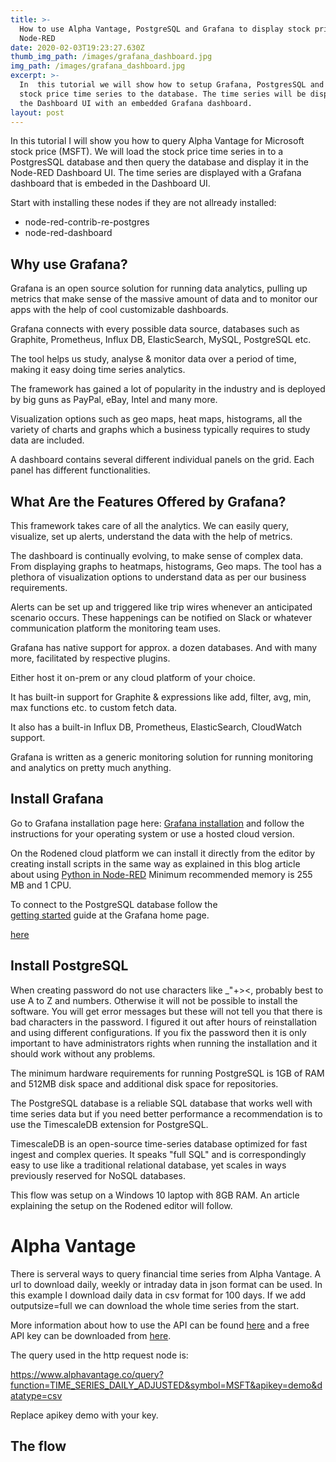 ```yaml
---
title: >-
  How to use Alpha Vantage, PostgreSQL and Grafana to display stock prices in
  Node-RED
date: 2020-02-03T19:23:27.630Z
thumb_img_path: /images/grafana_dashboard.jpg
img_path: /images/grafana_dashboard.jpg
excerpt: >-
  In  this tutorial we will show how to setup Grafana, PostgresSQL and write
  stock price time series to the database. The time series will be displayed in
  the Dashboard UI with an embedded Grafana dashboard. 
layout: post
---
```

<meta name="description" content="In  this tutorial we will show how to setup Grafana, PostgresSQL and write stock price time series to the database. The time series will be displayed in the Dashboard UI with an embedded Grafana dashboard. ">

<meta name="keywords" content="run python scripts, libraries, virtual environments, node-red, rodened editor, demonstration flow, integromat, zapier">

In this tutorial I will show you how to query Alpha Vantage for Microsoft stock price (MSFT). We will load the stock price time series in to a PostgresSQL database and then query the database and display it in the Node-RED Dashboard UI. The time series are displayed with a Grafana dashboard that is embeded in the Dashboard UI. 

Start with installing these nodes if they are not allready installed:

- node-red-contrib-re-postgres
- node-red-dashboard

## Why use Grafana?

Grafana is an open source solution for running data analytics, pulling up metrics that make sense of the massive amount of data and to monitor our apps with the help of cool customizable dashboards.

Grafana connects with every possible data source, databases such as Graphite, Prometheus, Influx DB, ElasticSearch, MySQL, PostgreSQL etc.

The tool helps us study, analyse & monitor data over a period of time, making it easy doing time series analytics.

The framework has gained a lot of popularity in the industry and is deployed by big guns as PayPal, eBay, Intel and many more.

Visualization options such as geo maps, heat maps, histograms, all the variety of charts and graphs which a business typically requires to study data are included.

A dashboard contains several different individual panels on the grid. Each panel has different functionalities.

## What Are the Features Offered by Grafana?

This framework takes care of all the analytics. We can easily query, visualize, set up alerts, understand the data with the help of metrics.

The dashboard is continually evolving, to make sense of complex data. From displaying graphs to heatmaps, histograms, Geo maps. The tool has a plethora of visualization options to understand data as per our business requirements.

Alerts can be set up and triggered like trip wires whenever an anticipated scenario occurs. These happenings can be notified on Slack or whatever communication platform the monitoring team uses.

Grafana has native support for approx. a dozen databases. And with many more, facilitated by respective plugins.

Either host it on-prem or any cloud platform of your choice.

It has built-in support for Graphite & expressions like add, filter, avg, min, max functions etc. to custom fetch data. 

It also has a built-in Influx DB, Prometheus, ElasticSearch, CloudWatch support.

Grafana is written as a generic monitoring solution for running monitoring and analytics on pretty much anything. 

## Install Grafana

Go to Grafana installation page here: <a href="https://grafana.com/docs/grafana/latest/installation/" target="_blank">Grafana installation</a> and follow the instructions for your operating system or use a hosted cloud version. 

On the Rodened cloud platform we can install it directly from the editor by creating install scripts in the same way as explained in this blog article about using <a href="https://www.rodened.com/posts/how-to-use-python-in-node-red-1/" target="_blank">Python in Node-RED</a>
Minimum recommended memory is 255 MB and 1 CPU.

To connect to the PostgreSQL database follow the  
<a href="https://grafana.com/docs/grafana/latest/guides/getting_started/" target="_blank">getting started</a> guide at the Grafana home page.


<a href="https://gist.github.com/dexterlabora/1bffe6808d37bd96cce283939983e758" target="_blank">here</a>

## Install PostgreSQL

When creating password do not use characters like _"+><, probably best to use A to Z and numbers. Otherwise it will not be possible to install the software. You will get error messages but these will not tell you that there is bad characters in the password.
I figured it out after hours of reinstallation and using different configurations. 
If you fix the password then it is only important to have administrators rights when running the installation and it should work without any problems.

The minimum hardware requirements for running PostgreSQL is 1GB of RAM and 512MB disk space and additional disk space for repositories.

The PostgreSQL database is a reliable SQL database that works well with time series data but if you need better performance a recommendation is to use the TimescaleDB extension for PostgreSQL.

TimescaleDB is an open-source time-series database optimized for fast ingest and complex queries. It speaks "full SQL" and is correspondingly easy to use like a traditional relational database, yet scales in ways previously reserved for NoSQL databases.

This flow was setup on a Windows 10 laptop with 8GB RAM. An article explaining the setup on the Rodened editor will follow.

# Alpha Vantage

There is serveral ways to query financial time series from Alpha Vantage. A url to download daily, weekly or intraday data in json format can be used. In this example I download daily data in csv format for 100 days.
If we add outputsize=full we can download the whole time series from the start.

More information about how to use the API can be found <a href="https://www.alphavantage.co/documentation/" target="_blank">here</a> and a free API key can be downloaded from 
<a href="https://www.alphavantage.co/support/#api-key" target="_blank">here</a>.

The query used in the http request node is:

https://www.alphavantage.co/query?function=TIME_SERIES_DAILY_ADJUSTED&symbol=MSFT&apikey=demo&datatype=csv

Replace apikey demo with your key.

## The flow













